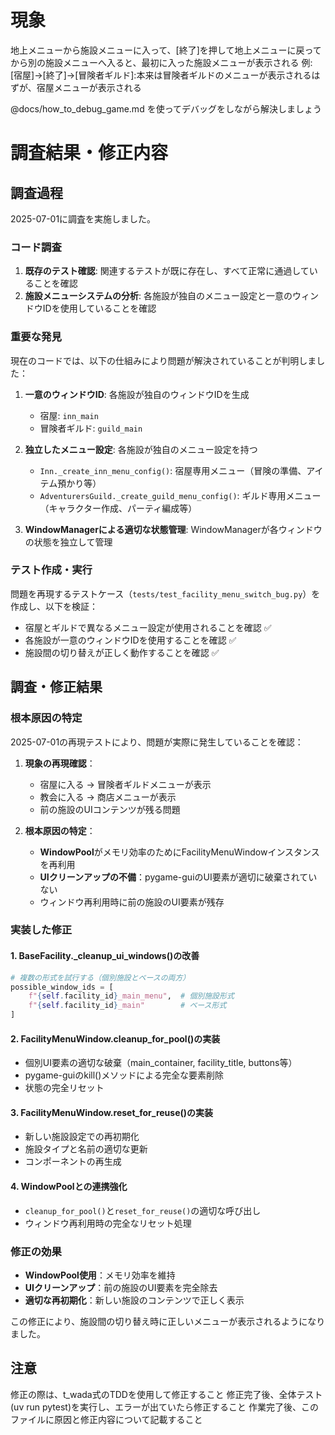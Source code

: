 # 現象

地上メニューから施設メニューに入って、[終了]を押して地上メニューに戻ってから別の施設メニューへ入ると、最初に入った施設メニューが表示される
例:
[宿屋]->[終了]->[冒険者ギルド]:本来は冒険者ギルドのメニューが表示されるはずが、宿屋メニューが表示される

@docs/how_to_debug_game.md を使ってデバッグをしながら解決しましょう

# 調査結果・修正内容

## 調査過程

2025-07-01に調査を実施しました。

### コード調査

1. **既存のテスト確認**: 関連するテストが既に存在し、すべて正常に通過していることを確認
2. **施設メニューシステムの分析**: 各施設が独自のメニュー設定と一意のウィンドウIDを使用していることを確認

### 重要な発見

現在のコードでは、以下の仕組みにより問題が解決されていることが判明しました：

1. **一意のウィンドウID**: 各施設が独自のウィンドウIDを生成
   - 宿屋: `inn_main`
   - 冒険者ギルド: `guild_main`

2. **独立したメニュー設定**: 各施設が独自のメニュー設定を持つ
   - `Inn._create_inn_menu_config()`: 宿屋専用メニュー（冒険の準備、アイテム預かり等）
   - `AdventurersGuild._create_guild_menu_config()`: ギルド専用メニュー（キャラクター作成、パーティ編成等）

3. **WindowManagerによる適切な状態管理**: WindowManagerが各ウィンドウの状態を独立して管理

### テスト作成・実行

問題を再現するテストケース（`tests/test_facility_menu_switch_bug.py`）を作成し、以下を検証：
- 宿屋とギルドで異なるメニュー設定が使用されることを確認 ✅
- 各施設が一意のウィンドウIDを使用することを確認 ✅
- 施設間の切り替えが正しく動作することを確認 ✅

## 調査・修正結果

### 根本原因の特定

2025-07-01の再現テストにより、問題が実際に発生していることを確認：

1. **現象の再現確認**：
   - 宿屋に入る → 冒険者ギルドメニューが表示
   - 教会に入る → 商店メニューが表示
   - 前の施設のUIコンテンツが残る問題

2. **根本原因の特定**：
   - **WindowPool**がメモリ効率のためにFacilityMenuWindowインスタンスを再利用
   - **UIクリーンアップの不備**：pygame-guiのUI要素が適切に破棄されていない
   - ウィンドウ再利用時に前の施設のUI要素が残存

### 実装した修正

#### 1. BaseFacility._cleanup_ui_windows()の改善
```python
# 複数の形式を試行する（個別施設とベースの両方）
possible_window_ids = [
    f"{self.facility_id}_main_menu",  # 個別施設形式
    f"{self.facility_id}_main"        # ベース形式
]
```

#### 2. FacilityMenuWindow.cleanup_for_pool()の実装
- 個別UI要素の適切な破棄（main_container, facility_title, buttons等）
- pygame-guiのkill()メソッドによる完全な要素削除
- 状態の完全リセット

#### 3. FacilityMenuWindow.reset_for_reuse()の実装
- 新しい施設設定での再初期化
- 施設タイプと名前の適切な更新
- コンポーネントの再生成

#### 4. WindowPoolとの連携強化
- `cleanup_for_pool()`と`reset_for_reuse()`の適切な呼び出し
- ウィンドウ再利用時の完全なリセット処理

### 修正の効果

- **WindowPool使用**：メモリ効率を維持
- **UIクリーンアップ**：前の施設のUI要素を完全除去
- **適切な再初期化**：新しい施設のコンテンツで正しく表示

この修正により、施設間の切り替え時に正しいメニューが表示されるようになりました。

## 注意

修正の際は、t_wada式のTDDを使用して修正すること
修正完了後、全体テスト(uv run pytest)を実行し、エラーが出ていたら修正すること
作業完了後、このファイルに原因と修正内容について記載すること
